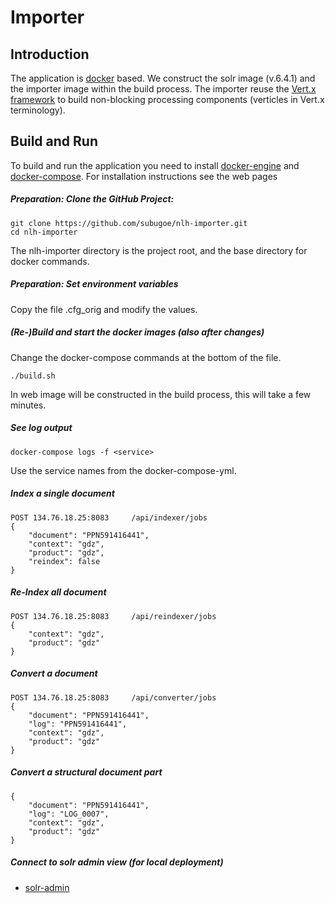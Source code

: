 # Importer
## Introduction

The application is [docker](https://www.docker.com) based. We construct the solr image (v.6.4.1) and the importer image within the build process. The importer reuse the [Vert.x framework](http://vertx.io) to build non-blocking processing components (verticles in Vert.x terminology).


## Build and Run
To build and run the application you need to install [docker-engine](https://docs.docker.com/engine/installation/) and [docker-compose](https://github.com/docker/compose). For installation instructions see the web pages 

##### Preparation: Clone the GitHub Project:


```
git clone https://github.com/subugoe/nlh-importer.git
cd nlh-importer
```

The nlh-importer directory is the project root, and the base directory for docker commands. 

##### Preparation: Set environment variables 

Copy the file .cfg_orig and modify the values.

##### (Re-)Build and start the docker images (also after changes)

Change the docker-compose commands at the bottom of the file.

```
./build.sh
```
 
In web image will be constructed in the build process, this will take a few minutes.


##### See log output

```
docker-compose logs -f <service>
```

Use the service names from the docker-compose-yml.

##### Index a single document

```
POST 134.76.18.25:8083     /api/indexer/jobs
{ 
    "document": "PPN591416441",
    "context": "gdz",
    "product": "gdz",
    "reindex": false
}
```

##### Re-Index all document 

```
POST 134.76.18.25:8083     /api/reindexer/jobs
{
	"context": "gdz",
    "product": "gdz"
}
```

##### Convert a document

```
POST 134.76.18.25:8083     /api/converter/jobs
{
    "document": "PPN591416441",
    "log": "PPN591416441",
    "context": "gdz",
    "product": "gdz"
}
```

##### Convert a structural document part 

```
{
    "document": "PPN591416441",
    "log": "LOG_0007",
    "context": "gdz",
    "product": "gdz"
}
```


##### Connect to solr admin view (for local deployment)
 
* [solr-admin](http://0.0.0.0:8443/)


